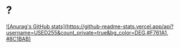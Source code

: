 <!--### Hi there 👋-->

<!--
**USED255/USED255** is a ✨ _special_ ✨ repository because its `README.md` (this file) appears on your GitHub profile.

Here are some ideas to get you started:

- 🔭 I’m currently working on ...
- 🌱 I’m currently learning ...
- 👯 I’m looking to collaborate on ...
- 🤔 I’m looking for help with ...
- 💬 Ask me about ...
- 📫 How to reach me: ...
- 😄 Pronouns: ...
- ⚡ Fun fact: ...
-->
# ?


[![Anurag's GitHub stats](https://github-readme-stats.vercel.app/api?username=USED255&count_private=true&bg_color=DEG,#F761A1,
#8C1BAB)](https://github.com/anuraghazra/github-readme-stats)
